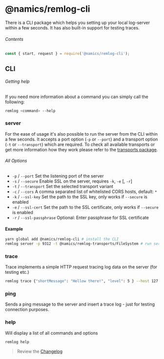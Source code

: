 # @namics/remlog-cli

There is a CLI package which helps you setting up your local log-server within a few seconds. It has also built-in support for testing traces.

###### Contents

```js
const { start, request } = require('@namics/remlog-cli');
```

## CLI

###### Getting help

If you need more information about a command you can simply call the following:

```bash
remlog <command> --help
```

### server

For the ease of usage it's also possible to run the server from the CLI within a few seconds. It accepts a port option (`-p` or `--port`) and a transport option (`-t` or `--transport`) which are required. To check all available transports or get more information how they work please refer to the [transports package](https://github.com/janbiasi/remlog/tree/develop/packages/transports).

###### All Options

* `-p` / `--port` Set the listening port of the server
* `-s` / `--secure` Enable SSL on the server, requires `-k`, `-e` [, `-r`]
* `-t` / `--transport` Set the selected transport variant
* `-c` / `--cors` A comma separated list of whitelisted CORS hosts, default: `*`
* `-k` / `--ssl-key` Set the path to the SSL key, only works if `--secure` is enabled
* `-e` / `--ssl-cert` Set the path to the SSL certificate, only works if `--secure` is enabled
* `-r` / `--ssl-passphrase` Optional: Enter passphrase for SSL certificate

#### Example

```bash
yarn global add @namics/remlog-cli # install the CLI
remlog server -p 9312 -t @namics/remlog-transports/FileSystem # run server
```

### trace

Trace implements a simple HTTP request tracing log data on the server (for testing etc.)

```bash
remlog trace {"shortMessage": "Hellow there!", "level": 5 } --host 127.0.0.1 --port 9012 --secure
```

### ping

Sends a ping message to the server and insert a trace log - just for testing connection purposes.

### help

Will display a list of all commands and options

```bash
remlog help
```

> Review the [Changelog](/packages/cli/CHANGELOG.md)
